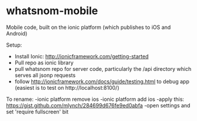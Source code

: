 # whatsnom-mobile

Mobile code, built on the ionic platform (which publishes to iOS and Android)

Setup:
- Install Ionic: http://ionicframework.com/getting-started
- Pull repo as ionic library
- pull whatsnom repo for server code, particularly the /api directory which serves all jsonp requests
- follow http://ionicframework.com/docs/guide/testing.html to debug app (easiest is to test on http://localhost:8100/)


To rename:
-ionic platform remove ios
-ionic platform add ios
-apply this: https://gist.github.com/mlynch/284699d676fe9ed0abfa
-open settings and set 'require fullscreen' bit